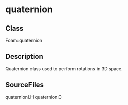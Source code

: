 # quaternion 
## Class
Foam::quaternion

## Description
Quaternion class used to perform rotations in 3D space.

## SourceFiles
quaternionI.H
quaternion.C

